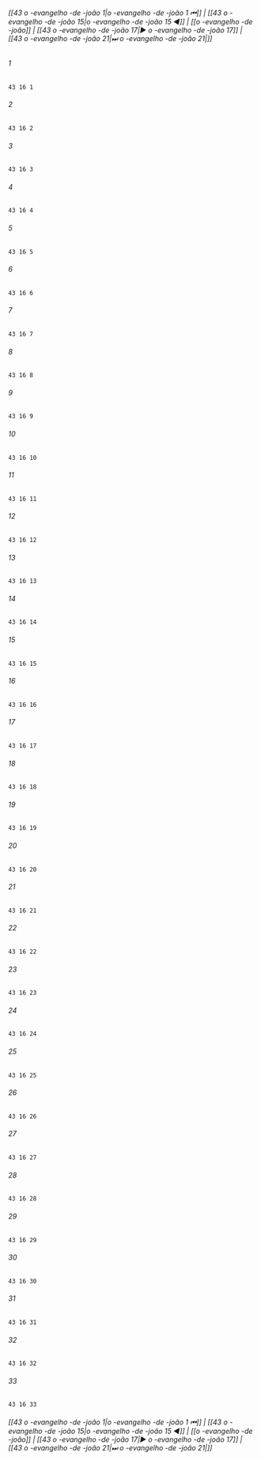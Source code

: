 
###### [[43 o -evangelho -de -joão 1|o -evangelho -de -joão 1 ⏮]] | [[43 o -evangelho -de -joão 15|o -evangelho -de -joão 15 ◀]] | [[o -evangelho -de -joão]] | [[43 o -evangelho -de -joão 17|▶ o -evangelho -de -joão 17]] | [[43 o -evangelho -de -joão 21|⏭ o -evangelho -de -joão 21|]]

###### 1
``` verse
43 16 1 
```
###### 2
``` verse
43 16 2 
```
###### 3
``` verse
43 16 3 
```
###### 4
``` verse
43 16 4 
```
###### 5
``` verse
43 16 5 
```
###### 6
``` verse
43 16 6 
```
###### 7
``` verse
43 16 7 
```
###### 8
``` verse
43 16 8 
```
###### 9
``` verse
43 16 9 
```
###### 10
``` verse
43 16 10 
```
###### 11
``` verse
43 16 11 
```
###### 12
``` verse
43 16 12 
```
###### 13
``` verse
43 16 13 
```
###### 14
``` verse
43 16 14 
```
###### 15
``` verse
43 16 15 
```
###### 16
``` verse
43 16 16 
```
###### 17
``` verse
43 16 17 
```
###### 18
``` verse
43 16 18 
```
###### 19
``` verse
43 16 19 
```
###### 20
``` verse
43 16 20 
```
###### 21
``` verse
43 16 21 
```
###### 22
``` verse
43 16 22 
```
###### 23
``` verse
43 16 23 
```
###### 24
``` verse
43 16 24 
```
###### 25
``` verse
43 16 25 
```
###### 26
``` verse
43 16 26 
```
###### 27
``` verse
43 16 27 
```
###### 28
``` verse
43 16 28 
```
###### 29
``` verse
43 16 29 
```
###### 30
``` verse
43 16 30 
```
###### 31
``` verse
43 16 31 
```
###### 32
``` verse
43 16 32 
```
###### 33
``` verse
43 16 33 
```

###### [[43 o -evangelho -de -joão 1|o -evangelho -de -joão 1 ⏮]] | [[43 o -evangelho -de -joão 15|o -evangelho -de -joão 15 ◀]] | [[o -evangelho -de -joão]] | [[43 o -evangelho -de -joão 17|▶ o -evangelho -de -joão 17]] | [[43 o -evangelho -de -joão 21|⏭ o -evangelho -de -joão 21|]]

